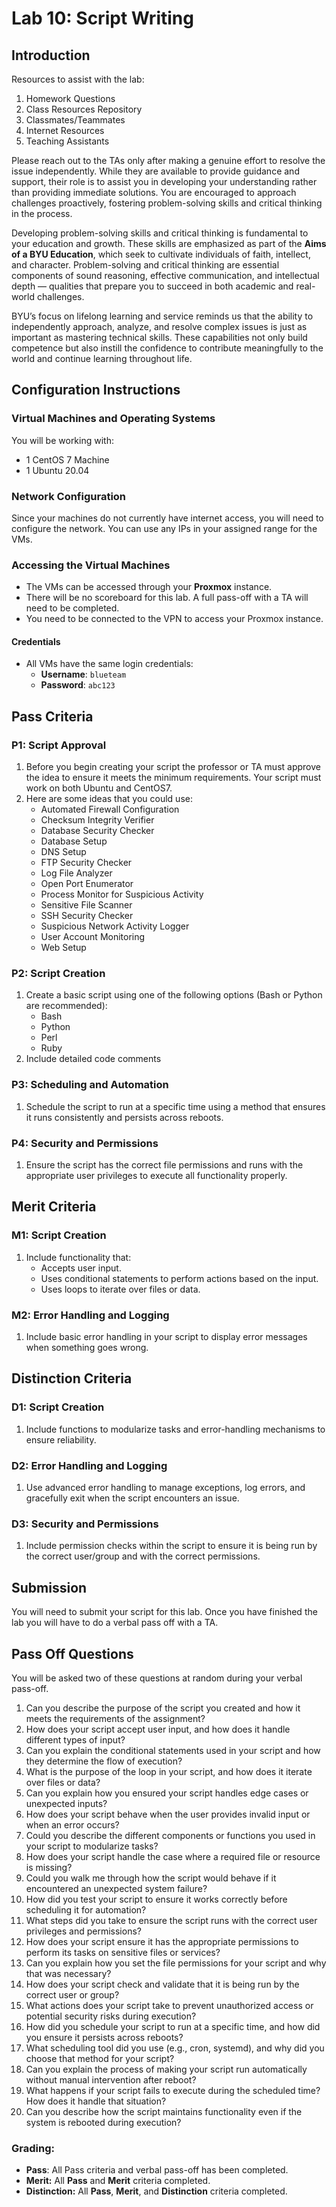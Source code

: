 # Lab 10: Script Writing

## Introduction


Resources to assist with the lab:  
1. Homework Questions  
1. Class Resources Repository 
1. Classmates/Teammates  
1. Internet Resources
1. Teaching Assistants  

Please reach out to the TAs only after making a genuine effort to resolve the issue independently. While they are available to provide guidance and support, their role is to assist you in developing your understanding rather than providing immediate solutions. You are encouraged to approach challenges proactively, fostering problem-solving skills and critical thinking in the process.

Developing problem-solving skills and critical thinking is fundamental to your education and growth. These skills are emphasized as part of the **Aims of a BYU Education**, which seek to cultivate individuals of faith, intellect, and character. Problem-solving and critical thinking are essential components of sound reasoning, effective communication, and intellectual depth — qualities that prepare you to succeed in both academic and real-world challenges.  

BYU’s focus on lifelong learning and service reminds us that the ability to independently approach, analyze, and resolve complex issues is just as important as mastering technical skills. These capabilities not only build competence but also instill the confidence to contribute meaningfully to the world and continue learning throughout life.  

## Configuration Instructions

### Virtual Machines and Operating Systems
You will be working with:  
  - 1 CentOS 7 Machine
  - 1 Ubuntu 20.04

### Network Configuration
Since your machines do not currently have internet access, you will need to configure the network. You can use any IPs in your assigned range for the VMs.

### **Accessing the Virtual Machines**  
- The VMs can be accessed through your **Proxmox** instance.  
- There will be no scoreboard for this lab. A full pass-off with a TA will need to be completed. 
- You need to be connected to the VPN to access your Proxmox instance.

#### **Credentials**  
- All VMs have the same login credentials:  
  - **Username**: `blueteam`  
  - **Password**: `abc123`  

## Pass Criteria

### P1: Script Approval

1. Before you begin creating your script the professor or TA must approve the idea to ensure it meets the minimum requirements. Your script must work on both Ubuntu and CentOS7. 
1. Here are some ideas that you could use:
    - Automated Firewall Configuration  
    - Checksum Integrity Verifier  
    - Database Security Checker  
    - Database Setup  
    - DNS Setup  
    - FTP Security Checker  
    - Log File Analyzer  
    - Open Port Enumerator  
    - Process Monitor for Suspicious Activity  
    - Sensitive File Scanner  
    - SSH Security Checker  
    - Suspicious Network Activity Logger  
    - User Account Monitoring  
    - Web Setup  

### P2: Script Creation

1. Create a basic script using one of the following options (Bash or Python are recommended):
    - Bash
    - Python
    - Perl
    - Ruby
1. Include detailed code comments

### P3: Scheduling and Automation

1. Schedule the script to run at a specific time using a method that ensures it runs consistently and persists across reboots.

### P4: Security and Permissions

1. Ensure the script has the correct file permissions and runs with the appropriate user privileges to execute all functionality properly.  


## Merit Criteria

### M1: Script Creation

1. Include functionality that:
    - Accepts user input.
    - Uses conditional statements to perform actions based on the input.
    - Uses loops to iterate over files or data.

### M2: Error Handling and Logging

1. Include basic error handling in your script to display error messages when something goes wrong.


## Distinction Criteria

### D1: Script Creation

1. Include functions to modularize tasks and error-handling mechanisms to ensure reliability.

### D2: Error Handling and Logging

1. Use advanced error handling to manage exceptions, log errors, and gracefully exit when the script encounters an issue.

### D3: Security and Permissions

1. Include permission checks within the script to ensure it is being run by the correct user/group and with the correct permissions.

## Submission
You will need to submit your script for this lab. Once you have finished the lab you will have to do a verbal pass off with a TA.

## Pass Off Questions

You will be asked two of these questions at random during your verbal pass-off. 

1. Can you describe the purpose of the script you created and how it meets the requirements of the assignment?
1. How does your script accept user input, and how does it handle different types of input?
1. Can you explain the conditional statements used in your script and how they determine the flow of execution?
1. What is the purpose of the loop in your script, and how does it iterate over files or data?
1. Can you explain how you ensured your script handles edge cases or unexpected inputs?
1. How does your script behave when the user provides invalid input or when an error occurs?
1. Could you describe the different components or functions you used in your script to modularize tasks?
1. How does your script handle the case where a required file or resource is missing?
1. Could you walk me through how the script would behave if it encountered an unexpected system failure?
1. How did you test your script to ensure it works correctly before scheduling it for automation?
1. What steps did you take to ensure the script runs with the correct user privileges and permissions?
1. How does your script ensure it has the appropriate permissions to perform its tasks on sensitive files or services?
1. Can you explain how you set the file permissions for your script and why that was necessary?
1. How does your script check and validate that it is being run by the correct user or group?
1. What actions does your script take to prevent unauthorized access or potential security risks during execution?
1. How did you schedule your script to run at a specific time, and how did you ensure it persists across reboots?
1. What scheduling tool did you use (e.g., cron, systemd), and why did you choose that method for your script?
1. Can you explain the process of making your script run automatically without manual intervention after reboot?
1. What happens if your script fails to execute during the scheduled time? How does it handle that situation?
1. Can you describe how the script maintains functionality even if the system is rebooted during execution?



### Grading:
- **Pass**: All Pass criteria and verbal pass-off has been completed.
- **Merit:** All **Pass** and **Merit** criteria completed.
- **Distinction:** All **Pass**, **Merit**, and **Distinction** criteria completed.